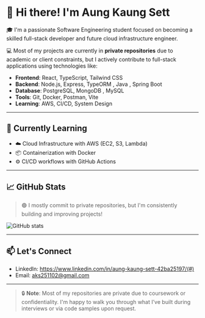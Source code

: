 # 👋 Hi there! I'm Aung Kaung Sett

🎓 I'm a passionate Software Engineering student focused on becoming a skilled full-stack developer and future cloud infrastructure engineer.

💻 Most of my projects are currently in **private repositories** due to academic or client constraints, but I actively contribute to full-stack applications using technologies like:

- **Frontend**: React, TypeScript, Tailwind CSS
- **Backend**: Node.js, Express, TypeORM , Java , Spring Boot
- **Database**: PostgreSQL, MongoDB , MySQL
- **Tools**: Git, Docker, Postman, Vite
- **Learning**: AWS, CI/CD, System Design
---

## 🧠 Currently Learning

- ☁️ Cloud Infrastructure with AWS (EC2, S3, Lambda)
- 📦 Containerization with Docker
- ⚙️ CI/CD workflows with GitHub Actions

---

## 📈 GitHub Stats

> 🟢 I mostly commit to private repositories, but I'm consistently building and improving projects!

![GitHub stats](https://github-readme-stats.vercel.app/api?username=Radiant-au&show_icons=true&theme=radical)

---

## 📫 Let's Connect

- LinkedIn: https://www.linkedin.com/in/aung-kaung-sett-42ba25197/(#)
- Email: aks251102@gmail.com

---

> 🔒 **Note**: Most of my repositories are private due to coursework or confidentiality. I'm happy to walk you through what I’ve built during interviews or via code samples upon request.

